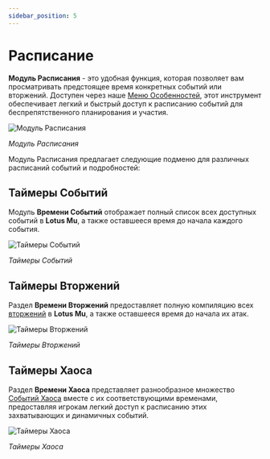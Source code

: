 ```yaml
---
sidebar_position: 5
---
```


# Расписание

**Модуль Расписания** - это удобная функция, которая позволяет вам просматривать предстоящее время конкретных событий или вторжений. Доступен через наше [Меню Особенностей](/client-features/especial-menu), этот инструмент обеспечивает легкий и быстрый доступ к расписанию событий для беспрепятственного планирования и участия.

![Модуль Расписания](/img/client-features/all-timers.jpg)

_Модуль Расписания_

Модуль Расписания предлагает следующие подменю для различных расписаний событий и подробностей:

## Таймеры Событий

Модуль **Времени Событий** отображает полный список всех доступных событий в **Lotus Mu**, а также оставшееся время до начала каждого события.

![Таймеры Событий](/img/client-features/event-timers.jpg)

_Таймеры Событий_

## Таймеры Вторжений

Раздел **Времени Вторжений** предоставляет полную компиляцию всех [вторжений](/category/invasions) в **Lotus Mu**, а также оставшееся время до начала их атак.

![Таймеры Вторжений](/img/client-features/invasion-timers.jpg)

_Таймеры Вторжений_

## Таймеры Хаоса

Раздел **Времени Хаоса** представляет разнообразное множество [Событий Хаоса](/events/combat-events/mayhem) вместе с их соответствующими временами, предоставляя игрокам легкий доступ к расписанию этих захватывающих и динамичных событий.

![Таймеры Хаоса](/img/client-features/mayhem-timers.jpg)

_Таймеры Хаоса_
